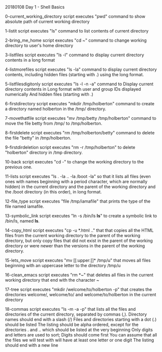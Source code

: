 20180108 Day 1 - Shell Basics

0-current_working_directory
	 script executes "pwd" command to show absolute path of current working directory

1-listit
	script executes "ls" command to list contents of current directory

2-bring_me_home
	script executes "cd ~" command to change working directory to user's home directory

3-listfiles
	script executes "ls -l" command to display current directory contents in a long format

4-listmorefiles
	script executes "ls -la" command to display current directory contents, including hidden files (starting with .) using the long format.

5-listfilesdigitonly
	script executes "ls -l -n -a" command to Display current directory contents in Long format with user and group IDs displayed numerically And hidden files (starting with .)

6-firstdirectory
	script executes "mkdir /tmp/holberton" command to create a directory named holberton in the /tmp/ directory.

7-movethatfile
	script executes "mv /tmp/betty /tmp/holberton" command to move the file betty from /tmp/ to /tmp/holberton.

8-firstdelete
	script executes "rm /tmp/holberton/betty" command to delete the file "betty" in /tmp/holberton.

9-firstdirdeletion
	script executes "rm -r /tmp/holberton" to delete "holberton" directory in /tmp directory.

10-back
	script executes "cd -" to change the working directory to the previous one.

11-lists
	script executes "ls . -la .. -la /boot -la" so that it lists all files (even ones with names beginning with a period character, which are normally hidden) in the current directory and the parent of the working directory and the /boot directory (in this order), in long format.

12-file_type
	script executes "file /tmp/iamafile" that prints the type of the file named iamafile.

13-symbolic_link
	script executes "ln -s /bin/ls __ls__" to create a symbolic link to /bin/ls, named __ls__.

14-copy_html
	script executes "cp -u *.html .." that that copies all the HTML files from the current working directory to the parent of the working directory, but only copy files that did not exist in the parent of the working directory or were newer than the versions in the parent of the working directory.

15-lets_move
	script executes "mv [[:upper:]]* /tmp/u" that moves all files beginning with an uppercase letter to the directory /tmp/u

16-clean_emacs
	script executes "rm *~" that deletes all files in the current working directory that end with the character ~

17-tree
	script executes "mkdir /welcome/to/holberton -p" that creates the directories welcome/, welcome/to/ and welcome/to/holberton in the current directory

18-commas
	script executes "ls -m -a -p" that lists all the files and directories of the current directory, separated by commas (,).
	Directory names should end with a slash (/)
	Files and directories starting with a dot (.) should be listed
	The listing should be alpha ordered, except for the directories . and .. which should be listed at the very beginning
	Only digits and letters are used to sort; Digits should come first
	You can assume that all the files we will test with will have at least one letter or one digit
	The listing should end with a new line